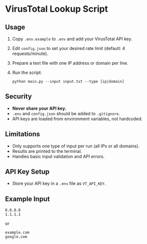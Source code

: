 # VirusTotal Lookup Script

## Usage

1. Copy `.env.example` to `.env` and add your VirusTotal API key.
2. Edit `config.json` to set your desired rate limit (default: 4 requests/minute).
3. Prepare a text file with one IP address or domain per line.
4. Run the script:

   ```
   python main.py --input input.txt --type [ip|domain]
   ```

## Security

- **Never share your API key.**
- `.env` and `config.json` should be added to `.gitignore`.
- API keys are loaded from environment variables, not hardcoded.

## Limitations

- Only supports one type of input per run (all IPs or all domains).
- Results are printed to the terminal.
- Handles basic input validation and API errors.

## API Key Setup

- Store your API key in a `.env` file as `VT_API_KEY`.

## Example Input

```
8.8.8.8
1.1.1.1
```
or
```
example.com
google.com
```